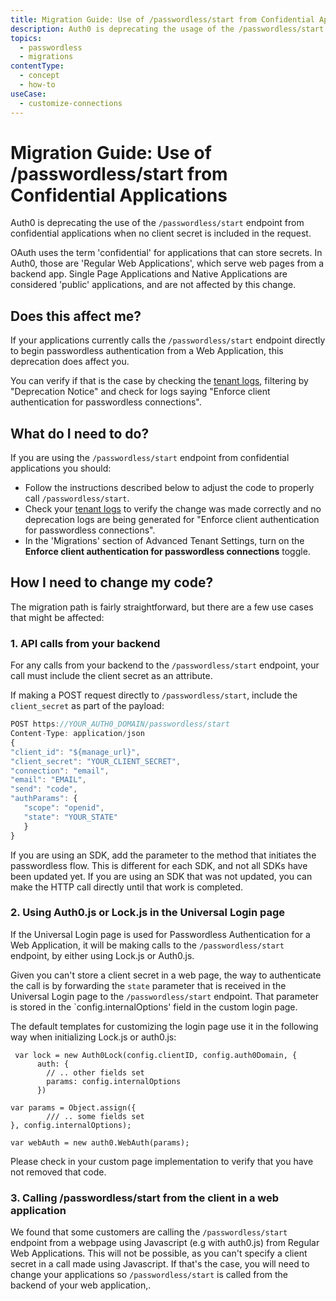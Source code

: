 ```yaml
---
title: Migration Guide: Use of /passwordless/start from Confidential Applications
description: Auth0 is deprecating the usage of the /passwordless/start endpoint from confidential applications without a client secret in the request.
topics:
  - passwordless
  - migrations
contentType:
  - concept
  - how-to
useCase:
  - customize-connections
---
```


# Migration Guide: Use of /passwordless/start from Confidential Applications

Auth0 is deprecating the use of the `/passwordless/start` endpoint from confidential applications when no client secret is included in the request. 

OAuth uses the term 'confidential' for applications that can store secrets. In Auth0, those are 'Regular Web Applications', which serve web pages from a backend app. Single Page Applications and Native Applications are considered 'public' applications, and are not affected by this change.

## Does this affect me?

If your applications currently calls the `/passwordless/start` endpoint directly to begin passwordless authentication from a Web Application, this deprecation does affect you.

You can verify if that is the case by checking the [tenant logs](${manage_url}/#/logs), filtering by "Deprecation Notice" and check for logs saying "Enforce client authentication for passwordless connections".

## What do I need to do?

If you are using the `/passwordless/start` endpoint from confidential applications you should:

- Follow the instructions described below to adjust the code to properly call `/passwordless/start`.
- Check your [tenant logs](${manage_url}/#/logs) to verify the change was made correctly and no deprecation logs are being generated for "Enforce client authentication for passwordless connections".
- In the 'Migrations' section of Advanced Tenant Settings, turn on the **Enforce client authentication for passwordless connections** toggle.

## How I need to change my code?

The migration path is fairly straightforward, but there are a few use cases that might be affected:

### 1. API calls from your backend

For any calls from your backend to the `/passwordless/start` endpoint, your call must include the client secret as an attribute.

If making a POST request directly to `/passwordless/start`, include the `client_secret` as part of the payload: 

```js
POST https://YOUR_AUTH0_DOMAIN/passwordless/start
Content-Type: application/json
{
"client_id": "${manage_url}",
"client_secret": "YOUR_CLIENT_SECRET",
"connection": "email",
"email": "EMAIL",
"send": "code",
"authParams": { 
   "scope": "openid",
   "state": "YOUR_STATE"
   }
}
```

If you are using an SDK, add the parameter to the method that initiates the passwordless flow. This is different for each SDK, and not all SDKs have been updated yet. If you are using an SDK that was not updated, you can make the HTTP call directly until that work is completed.

### 2. Using Auth0.js or Lock.js in the Universal Login page

If the Universal Login page is used for Passwordless Authentication for a Web Application, it will be making calls to the `/passwordless/start` endpoint, by either using Lock.js or Auth0.js.

Given you can't store a client secret in a web page, the way to authenticate the call is by forwarding the `state` parameter that is received in the Universal Login page to the `/passwordless/start` endpoint. That parameter is stored in the `config.internalOptions' field in the custom login page. 

The default templates for customizing the login page use it in the following way when initializing Lock.js or auth0.js:

```
 var lock = new Auth0Lock(config.clientID, config.auth0Domain, {
      auth: {
        // .. other fields set
        params: config.internalOptions
      })
```

```
var params = Object.assign({
        /// .. some fields set
}, config.internalOptions);

var webAuth = new auth0.WebAuth(params);
```

Please check in your custom page implementation to verify that you have not removed that code.

### 3. Calling /passwordless/start from the client in a web application

We found that some customers are calling the `/passwordless/start` endpoint from a webpage using Javascript (e.g with auth0.js) from Regular Web Applications. This will not be possible, as you can't specify a client secret in a call made using Javascript. If that's the case, you will need to change your applications so `/passwordless/start` is called from the backend of your web application,.
